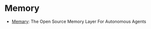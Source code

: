 # Memory

- [Memary](https://github.com/kingjulio8238/memary): The Open Source Memory Layer For Autonomous Agents